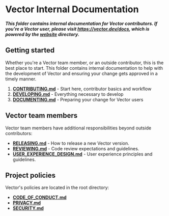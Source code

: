# Vector Internal Documentation

***This folder contains _internal_ documentation for Vector contributors. If
you're a Vector user, please visit https://vector.dev/docs, which is powered by
the [website](../website) directory.***

## Getting started

Whether you're a Vector team member, or an outside contributor, this is the best
place to start. This folder contains internal documentation to help with the
development of Vector and ensuring your change gets approved in a timely manner.

1. **[CONTRIBUTING.md](CONTRIBUTING.md)** - Start here, contributor basics and workflow
2. **[DEVELOPING.md](DEVELOPING.md)** - Everything necessary to develop
3. **[DOCUMENTING.md](DOCUMENTING.md)** - Preparing your change for Vector users

## Vector team members

Vector team members have additional responsibilities beyond outside
contributors:

* **[RELEASING.md](USER_EXPERIENCE_DESIGN.md)** - How to release a new Vector
   version.
* **[REVIEWING.md](REVIEWING.md)** - Code review expectations and guidelines.
* **[USER_EXPERIENCE_DESIGN.md](USER_EXPERIENCE_DESIGN.md)** - User experience
   principles and guidelines.

## Project policies

Vector's policies are located in the root directory:

* **[CODE_OF_CONDUCT.md](../CODE_OF_CONDUCT.md)**
* **[PRIVACY.md](../PRIVACY.md)**
* **[SECURITY.md](../SECURITY.md)**

